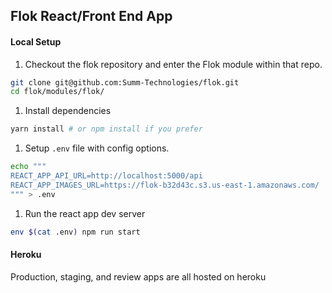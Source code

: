 ## Flok React/Front End App

#### Local Setup
1. Checkout the flok repository and enter the Flok module within that repo.

```bash
git clone git@github.com:Summ-Technologies/flok.git
cd flok/modules/flok/
```

1. Install dependencies

```bash
yarn install # or npm install if you prefer
```

1. Setup `.env` file with config options.

```bash
echo """
REACT_APP_API_URL=http://localhost:5000/api
REACT_APP_IMAGES_URL=https://flok-b32d43c.s3.us-east-1.amazonaws.com/
""" > .env
```

1. Run the react app dev server

```bash
env $(cat .env) npm run start
```

#### Heroku
Production, staging, and review apps are all hosted on heroku
